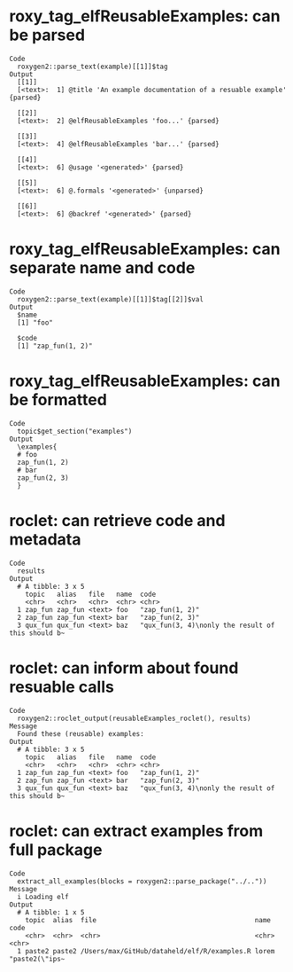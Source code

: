 # roxy_tag_elfReusableExamples: can be parsed

    Code
      roxygen2::parse_text(example)[[1]]$tag
    Output
      [[1]]
      [<text>:  1] @title 'An example documentation of a resuable example' {parsed}
      
      [[2]]
      [<text>:  2] @elfReusableExamples 'foo...' {parsed}
      
      [[3]]
      [<text>:  4] @elfReusableExamples 'bar...' {parsed}
      
      [[4]]
      [<text>:  6] @usage '<generated>' {parsed}
      
      [[5]]
      [<text>:  6] @.formals '<generated>' {unparsed}
      
      [[6]]
      [<text>:  6] @backref '<generated>' {parsed}
      

# roxy_tag_elfReusableExamples: can separate name and code

    Code
      roxygen2::parse_text(example)[[1]]$tag[[2]]$val
    Output
      $name
      [1] "foo"
      
      $code
      [1] "zap_fun(1, 2)"
      

# roxy_tag_elfReusableExamples: can be formatted

    Code
      topic$get_section("examples")
    Output
      \examples{
      # foo
      zap_fun(1, 2)
      # bar
      zap_fun(2, 3)
      } 

# roclet: can retrieve code and metadata

    Code
      results
    Output
      # A tibble: 3 x 5
        topic   alias   file   name  code                                             
        <chr>   <chr>   <chr>  <chr> <chr>                                            
      1 zap_fun zap_fun <text> foo   "zap_fun(1, 2)"                                  
      2 zap_fun zap_fun <text> bar   "zap_fun(2, 3)"                                  
      3 qux_fun qux_fun <text> baz   "qux_fun(3, 4)\nonly the result of this should b~

# roclet: can inform about found resuable calls

    Code
      roxygen2::roclet_output(reusableExamples_roclet(), results)
    Message
      Found these (reusable) examples:
    Output
      # A tibble: 3 x 5
        topic   alias   file   name  code                                             
        <chr>   <chr>   <chr>  <chr> <chr>                                            
      1 zap_fun zap_fun <text> foo   "zap_fun(1, 2)"                                  
      2 zap_fun zap_fun <text> bar   "zap_fun(2, 3)"                                  
      3 qux_fun qux_fun <text> baz   "qux_fun(3, 4)\nonly the result of this should b~

# roclet: can extract examples from full package

    Code
      extract_all_examples(blocks = roxygen2::parse_package("../.."))
    Message
      i Loading elf
    Output
      # A tibble: 1 x 5
        topic  alias  file                                        name  code          
        <chr>  <chr>  <chr>                                       <chr> <chr>         
      1 paste2 paste2 /Users/max/GitHub/dataheld/elf/R/examples.R lorem "paste2(\"ips~

